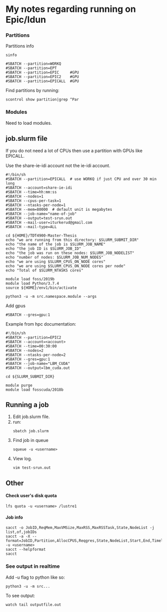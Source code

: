 # My notes regarding running on Epic/Idun
### Partitions
Partitions info
```
sinfo
```

```
#SBATCH --partition=WORKQ
#SBATCH --partition=EPT
#SBATCH --partition=EPIC     #GPU
#SBATCH --partition=EPIC2    #GPU
#SBATCH --partition=EPICALL  #GPU
```
Find partitions by running:
```
scontrol show partition|grep ^Par
```
### Modules
Need to load modules.

## job.slurm file
If you do not need a lot of CPUs then use a partition with GPUs like EPICALL.

Use the share-ie-idi account not the ie-idi account.

```
#!/bin/sh
#SBATCH --partition=EPICALL  # use WORKQ if just CPU and over 30 min long
#SBATCH --account=share-ie-idi
#SBATCH --time=hh:mm:ss
#SBATCH --nodes=1
#SBATCH --cpus-per-task=1
#SBATCH --ntasks-per-node=1
#SBATCH --mem=80000  # default unit is megabytes
#SBATCH --job-name="name-of-job"
#SBATCH --output=test-srun.out
#SBATCH --mail-user=iturkerud@gmail.com
#SBATCH --mail-type=ALL

cd ${HOME}/TDT4900-Master-Thesis
echo "we are running from this directory: $SLURM_SUBMIT_DIR"
echo "the name of the job is $SLURM_JOB_NAME"
echo "the job ID is $SLURM_JOB_ID"
echo "the job was run on these nodes: $SLURM_JOB_NODELIST"
echo "number of nodes: $SLURM_JOB_NUM_NODES"
echo "we are using $SLURM_CPUS_ON_NODE cores"
echo "we are using $SLURM_CPUS_ON_NODE cores per node"
echo "Total of $SLURM_NTASKS cores"

module load foss/2019b
module load Python/3.7.4
source ${HOME}/env1/bin/activate

python3 -u -m src.namespace.module --args
```
Add gpus
```
#SBATCH --gres=gpu:1
```
Example from hpc documentation:
```
#!/bin/sh
#SBATCH --partition=EPIC2
#SBATCH --account=<account>
#SBATCH --time=00:30:00
#SBATCH --nodes=2
#SBATCH --ntasks-per-node=2
#SBATCH --gres=gpu:1  
#SBATCH --job-name="LBM_CUDA"
#SBATCH --output=lbm_cuda.out

cd ${SLURM_SUBMIT_DIR}

module purge
module load fosscuda/2018b
```

## Running a job
1. Edit job.slurm file.
2. run:
   ```
   sbatch job.slurm
   ```
3. Find job in queue
   ```
   squeue -u <username>
   ```
4. View log.
   ```
   vim test-srun.out
   ```
## Other
#### Check user's disk quota
```
lfs quota -u <username> /lustre1
```
#### Job info
```
sacct -o JobID,ReqMem,MaxVMSize,MaxRSS,MaxRSSTask,State,NodeList -j list,of,jobIDs
sacct -a -X --format=JobID,Partition,AllocCPUS,Reqgres,State,NodeList,Start,End,Timelimit,Elapsed  -u <username>
sacct --helpformat
sacct
```
### See output in realtime
Add -u flag to python like so:
```
python3 -u -m src...
```
To see output:
```
watch tail outputfile.out
```